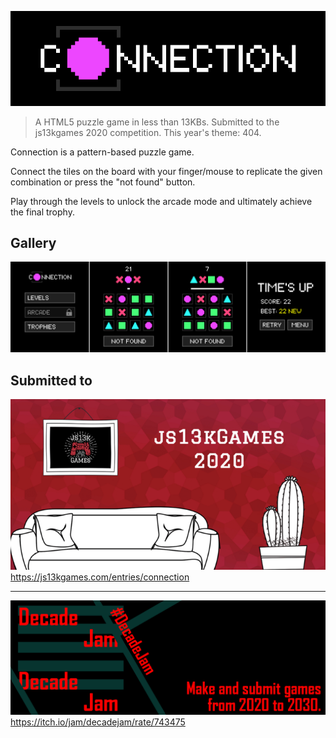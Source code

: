 ![Connection](images/connection-logo.png)

> A HTML5 puzzle game in less than 13KBs. Submitted to the js13kgames 2020 competition. This year's theme: 404.

Connection is a pattern-based puzzle game.

Connect the tiles on the board with your finger/mouse to replicate the given combination or press the "not found" button.

Play through the levels to unlock the arcade mode and ultimately achieve the final trophy.

## Gallery

![Gallery](images/connection-gallery.png)

## Submitted to

![JS13kGames 2020](images/js13k2020.png)
https://js13kgames.com/entries/connection

---

![Decade Jam](images/decadejam.png)
https://itch.io/jam/decadejam/rate/743475
